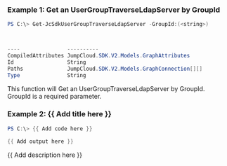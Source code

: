### Example 1: Get an UserGroupTraverseLdapServer by GroupId
```powershell
PS C:\> Get-JcSdkUserGroupTraverseLdapServer -GroupId:(<string>)



----               ----------
CompiledAttributes JumpCloud.SDK.V2.Models.GraphAttributes
Id                 String
Paths              JumpCloud.SDK.V2.Models.GraphConnection[][]
Type               String


```

This function will Get an UserGroupTraverseLdapServer by GroupId. GroupId is a required parameter.

### Example 2: {{ Add title here }}
```powershell
PS C:\> {{ Add code here }}

{{ Add output here }}
```

{{ Add description here }}


